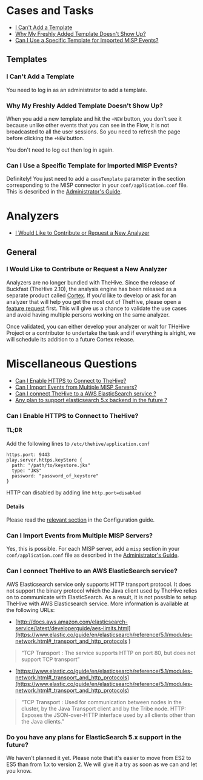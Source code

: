 # Cases and Tasks

- [I Can't Add a Template](https://github.com/CERT-BDF/TheHive/wiki/FAQ#i-cant-add-a-template)
- [Why My Freshly Added Template Doesn't Show Up?](https://github.com/CERT-BDF/TheHive/wiki/FAQ#why-my-freshly-added-template-doesnt-show-up)
- [Can I Use a Specific Template for Imported MISP Events?](https://github.com/CERT-BDF/TheHive/wiki/FAQ#can-i-use-a-specific-template-for-imported-misp-events)

## Templates
### I Can't Add a Template
You need to log in as an administrator to add a template.

### Why My Freshly Added Template Doesn't Show Up?
When you add a new template and hit the `+NEW` button, you don't see it because unlike other events that you can see in the Flow, it is not broadcasted to all the user sessions. So you need to refresh the page before clicking the `+NEW` button.

You don't need to log out then log in again.

### Can I Use a Specific Template for Imported MISP Events?
Definitely! You just need to add a `caseTemplate` parameter in the section corresponding to the MISP connector in your `conf/application.conf` file. This is described in the [Administrator's Guide](https://github.com/CERT-BDF/TheHive/wiki/Administrator's-guide#48-misp).

# Analyzers
- [I Would Like to Contribute or Request a New Analyzer](https://github.com/CERT-BDF/TheHive/wiki/FAQ#i-would-like-to-contribute-or-request-a-new-analyzer)

## General
### I Would Like to Contribute or Request a New Analyzer
Analyzers are no longer bundled with TheHive. Since the release of Buckfast (TheHive 2.10), the analysis engine has been released as a separate product called [Cortex](https://github.com/CERT-BDF/Cortex). If you'd like to develop or ask for an analyzer that will help you get the most out of TheHive, please open a [feature request](https://github.com/CERT-BDF/Cortex-Analyzers/issues/new) first. This will give us a chance to validate the use cases and avoid having multiple persons working on the same analyzer.

Once validated, you can either develop your analyzer or wait for THeHive Project or a contributor to undertake the task and if everything is alright, we will schedule its addition to a future Cortex release.

# Miscellaneous Questions

- [Can I Enable HTTPS to Connect to TheHive?](https://github.com/CERT-BDF/TheHive/wiki/FAQ#can-i-enable-https-to-connect-to-thehive)
- [Can I Import Events from Multiple MISP Servers?](https://github.com/CERT-BDF/TheHive/wiki/FAQ#can-i-import-events-from-multiple-misp-servers)
- [Can I connect TheHive to a AWS ElasticSearch service ?](https://github.com/CERT-BDF/TheHive/wiki/FAQ#can-i-connect-thehive-to-an-aws-elasticsearch-service)
- [Any plan to support elasticsearch 5.x backend in the future ?](https://github.com/CERT-BDF/TheHive/wiki/FAQ#do-you-have-any-plans-for-elasticsearch-5x-support-in-the-future)

### Can I Enable HTTPS to Connect to TheHive?
#### TL;DR
Add the following lines to `/etc/thehive/application.conf`

    https.port: 9443
    play.server.https.keyStore {
      path: "/path/to/keystore.jks"
      type: "JKS"
      password: "password_of_keystore"
    }

HTTP can disabled by adding line `http.port=disabled`
#### Details
Please read the [relevant section](https://github.com/CERT-BDF/TheHive/wiki/Configuration#9-https) in the Configuration guide.

### Can I Import Events from Multiple MISP Servers?
Yes, this is possible. For each MISP server, add a `misp` section in your `conf/application.conf` file as described in the [Administrator's Guide](htthttps://github.com/CERT-BDF/TheHive/wiki/Configuration#7-misp).

### Can I connect TheHive to an AWS ElasticSearch service?
AWS Elasticsearch service only supports HTTP transport protocol. It does not support the binary protocol which the Java client used by TheHive relies on to communicate with ElasticSearch. As a result, it is not possible to setup TheHive with AWS Elasticsearch service. More information is available at the following URLs:
- [http://docs.aws.amazon.com/elasticsearch-service/latest/developerguide/aes-limits.html](https://www.elastic.co/guide/en/elasticsearch/reference/5.1/modules-network.html#_transport_and_http_protocols )

> “TCP Transport	: The service supports HTTP on port 80, but does not support TCP transport”

- [https://www.elastic.co/guide/en/elasticsearch/reference/5.1/modules-network.html#_transport_and_http_protocols](https://www.elastic.co/guide/en/elasticsearch/reference/5.1/modules-network.html#_transport_and_http_protocols)
> “TCP Transport : Used for communication between nodes in the cluster, by the Java Transport client and by the Tribe node.
> HTTP: Exposes the JSON-over-HTTP interface used by all clients other than the Java clients.”

### Do you have any plans for ElasticSearch 5.x support in the future?
We haven't planned it yet. Please note that it's easier to move from ES2 to ES5 than from 1.x to version 2.
We will give it a try as soon as we can and let you know.

